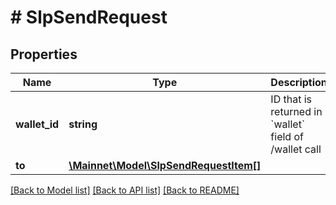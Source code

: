 # # SlpSendRequest

## Properties

Name | Type | Description | Notes
------------ | ------------- | ------------- | -------------
**wallet_id** | **string** | ID that is returned in &#x60;wallet&#x60; field of /wallet call | 
**to** | [**\Mainnet\Model\SlpSendRequestItem[]**](SlpSendRequestItem.md) |  | 

[[Back to Model list]](../../README.md#documentation-for-models) [[Back to API list]](../../README.md#documentation-for-api-endpoints) [[Back to README]](../../README.md)


